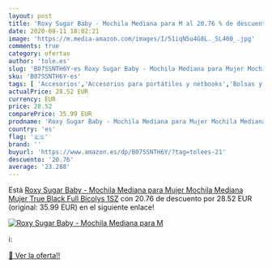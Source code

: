 ```yaml
---
layout: post
title: 'Roxy Sugar Baby - Mochila Mediana para M al 20.76 % de descuento'
date: 2020-08-11 18:02:21
image: 'https://m.media-amazon.com/images/I/51iqN5u4G8L._SL400_.jpg'
comments: true
category: ofertas
author: 'tole.es'
slug: 'B07SSNTH6Y-es Roxy Sugar Baby - Mochila Mediana para Mujer Mochila...'
sku: 'B07SSNTH6Y-es'
tags: [ 'Accesorios','Accesorios para portátiles y netbooks','Bolsas y fundas para portátiles y netbooks','Bolígrafos, lápices y útiles de escritura','Equipaje','Informática','Mochilas','Mochilas para portátiles y netbooks','Mochilas tipo casual','Oficina y papelería','Rotuladores permanentes','Rotuladores y subrayadores','mochila', ]
actualPrice: 28.52 EUR
currency: EUR
price: 28.52
comparePrice: 35.99 EUR
prodname: 'Roxy Sugar Baby - Mochila Mediana para Mujer Mochila Mediana  Mujer  True Black Full Bicolys  1SZ'
country: 'es'
flag: '🇪🇸'
brand: ''
buyurl: 'https://www.amazon.es/dp/B07SSNTH6Y/?tag=tolees-21'
descuento: '20.76'
average: '23.288'
---
```


Está [Roxy Sugar Baby - Mochila Mediana para Mujer Mochila Mediana  Mujer  True Black Full Bicolys  1SZ](https://www.amazon.es/dp/B07SSNTH6Y/?tag=tolees-21) con 20.76 de descuento por 28.52 EUR (original: 35.99 EUR) en el siguiente enlace!

[![Roxy Sugar Baby - Mochila Mediana para M](https://m.media-amazon.com/images/I/51iqN5u4G8L._SL400_.jpg)](https://www.amazon.es/dp/B07SSNTH6Y/?tag=tolees-21)

ℹ️:


[🛒 Ver la oferta!!](https://www.amazon.es/dp/B07SSNTH6Y/?tag=tolees-21)
